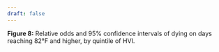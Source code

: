 ```yaml
---
draft: false
---
```


<strong>Figure 8:</strong> Relative odds and 95% confidence intervals of dying on days reaching 82°F and higher, by quintile of HVI.
<div style="min-height:557px"><script type="text/javascript" defer src="https://datawrapper.dwcdn.net/TUm2I/embed.js?v=1" charset="utf-8"></script><noscript><img src="https://datawrapper.dwcdn.net/TUm2I/full.png" alt="" /></noscript></div>